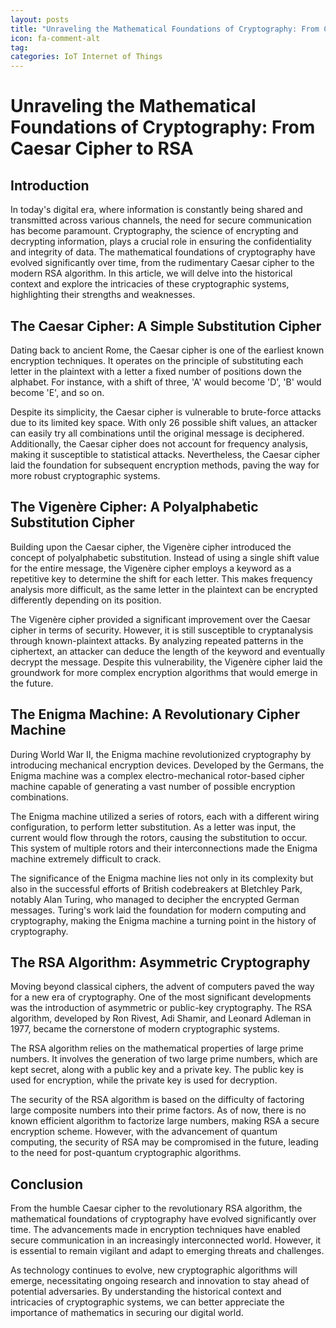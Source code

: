 ```yaml
---
layout: posts
title: "Unraveling the Mathematical Foundations of Cryptography: From Caesar Cipher to RSA"
icon: fa-comment-alt
tag:      
categories: IoT Internet of Things
---
```



# Unraveling the Mathematical Foundations of Cryptography: From Caesar Cipher to RSA

## Introduction

In today's digital era, where information is constantly being shared and transmitted across various channels, the need for secure communication has become paramount. Cryptography, the science of encrypting and decrypting information, plays a crucial role in ensuring the confidentiality and integrity of data. The mathematical foundations of cryptography have evolved significantly over time, from the rudimentary Caesar cipher to the modern RSA algorithm. In this article, we will delve into the historical context and explore the intricacies of these cryptographic systems, highlighting their strengths and weaknesses.

## The Caesar Cipher: A Simple Substitution Cipher

Dating back to ancient Rome, the Caesar cipher is one of the earliest known encryption techniques. It operates on the principle of substituting each letter in the plaintext with a letter a fixed number of positions down the alphabet. For instance, with a shift of three, 'A' would become 'D', 'B' would become 'E', and so on.

Despite its simplicity, the Caesar cipher is vulnerable to brute-force attacks due to its limited key space. With only 26 possible shift values, an attacker can easily try all combinations until the original message is deciphered. Additionally, the Caesar cipher does not account for frequency analysis, making it susceptible to statistical attacks. Nevertheless, the Caesar cipher laid the foundation for subsequent encryption methods, paving the way for more robust cryptographic systems.

## The Vigenère Cipher: A Polyalphabetic Substitution Cipher

Building upon the Caesar cipher, the Vigenère cipher introduced the concept of polyalphabetic substitution. Instead of using a single shift value for the entire message, the Vigenère cipher employs a keyword as a repetitive key to determine the shift for each letter. This makes frequency analysis more difficult, as the same letter in the plaintext can be encrypted differently depending on its position.

The Vigenère cipher provided a significant improvement over the Caesar cipher in terms of security. However, it is still susceptible to cryptanalysis through known-plaintext attacks. By analyzing repeated patterns in the ciphertext, an attacker can deduce the length of the keyword and eventually decrypt the message. Despite this vulnerability, the Vigenère cipher laid the groundwork for more complex encryption algorithms that would emerge in the future.

## The Enigma Machine: A Revolutionary Cipher Machine

During World War II, the Enigma machine revolutionized cryptography by introducing mechanical encryption devices. Developed by the Germans, the Enigma machine was a complex electro-mechanical rotor-based cipher machine capable of generating a vast number of possible encryption combinations.

The Enigma machine utilized a series of rotors, each with a different wiring configuration, to perform letter substitution. As a letter was input, the current would flow through the rotors, causing the substitution to occur. This system of multiple rotors and their interconnections made the Enigma machine extremely difficult to crack.

The significance of the Enigma machine lies not only in its complexity but also in the successful efforts of British codebreakers at Bletchley Park, notably Alan Turing, who managed to decipher the encrypted German messages. Turing's work laid the foundation for modern computing and cryptography, making the Enigma machine a turning point in the history of cryptography.

## The RSA Algorithm: Asymmetric Cryptography

Moving beyond classical ciphers, the advent of computers paved the way for a new era of cryptography. One of the most significant developments was the introduction of asymmetric or public-key cryptography. The RSA algorithm, developed by Ron Rivest, Adi Shamir, and Leonard Adleman in 1977, became the cornerstone of modern cryptographic systems.

The RSA algorithm relies on the mathematical properties of large prime numbers. It involves the generation of two large prime numbers, which are kept secret, along with a public key and a private key. The public key is used for encryption, while the private key is used for decryption.

The security of the RSA algorithm is based on the difficulty of factoring large composite numbers into their prime factors. As of now, there is no known efficient algorithm to factorize large numbers, making RSA a secure encryption scheme. However, with the advancement of quantum computing, the security of RSA may be compromised in the future, leading to the need for post-quantum cryptographic algorithms.

## Conclusion

From the humble Caesar cipher to the revolutionary RSA algorithm, the mathematical foundations of cryptography have evolved significantly over time. The advancements made in encryption techniques have enabled secure communication in an increasingly interconnected world. However, it is essential to remain vigilant and adapt to emerging threats and challenges.

As technology continues to evolve, new cryptographic algorithms will emerge, necessitating ongoing research and innovation to stay ahead of potential adversaries. By understanding the historical context and intricacies of cryptographic systems, we can better appreciate the importance of mathematics in securing our digital world.